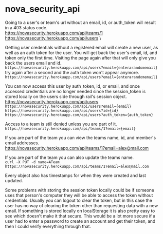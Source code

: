 # nova_security_api

Going to a user's or team's url without an email, id, or auth_token will result in a 403 status code.\
https://novasecurity.herokuapp.com/api/teams/1 \
https://novasecurity.herokuapp.com/api/users \


Getting user credentials without a registered email will create a new user, as well as an auth token for the user. You will get back the user's email, id, and token only the first time. Visiting the page again after that will only give you back the users email and id. \
`https://novasecurity.herokuapp.com/api/users?email={enterarandomemail}` \
try again after a second and the auth token won't appear anymore. \
`https://novasecurity.herokuapp.com/api/users?email={enterarandomemail}`


You can now access this user by auth_token, id, or email, and once accessed credentials are no longer needed since
the session_token is stored locally on the users side through rail's session object. \
https://novasecurity.herokuapp.com/api/users \
`https://novasecurity.herokuapp.com/api/users?email={email}` \
`https://novasecurity.herokuapp.com/api/users?id={id}` \
`https://novasecurity.herokuapp.com/api/users?auth_token={auth_token}`


Access to a team is still denied unless you are part of it. \
`https://novasecurity.herokuapp.com/api/teams/1?email={email}`


If you are part of the team you can view the teams name, id, and member's email addresses. \
https://novasecurity.herokuapp.com/api/teams/1?email=alex@mail.com


If you are part of the team you can also update the teams name. \
`curl -X PUT -d name=ATeam https://novasecurity.herokuapp.com/api/teams/1?email=alex@mail.com`


Every object also has timestamps for when they were created and last updated.


Some problems with storing the session token locally could be if someone uses that person's computer
they will be able to access the token without credentials. Usually you can logout to clear the token, but
in this case the user has no way of clearing the token other than requesting data with a new email. If something is
stored locally on localStorage it is also pretty easy to see which doesn't make it that secure. This would be a lot
more secure if a user had to enter a password to create an account and get their token, and then I could verify
everything through that.
